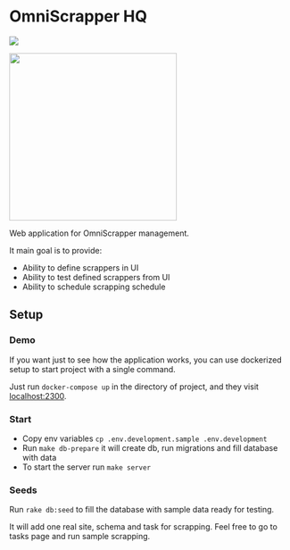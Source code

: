 # OmniScrapper HQ

![](https://github.com/omniscrapper/omniscrapper_hq/workflows/.github/workflows/dockerimage.yml/badge.svg)

<img src="https://i.imgur.com/8r3Sb82.png" width="300" height="300">

Web application for OmniScrapper management.

It main goal is to provide:

* Ability to define scrappers in UI
* Ability to test defined scrappers from UI
* Ability to schedule scrapping schedule

## Setup

### Demo
If you want just to see how the application works, you can use dockerized setup to start project with a single command.

Just run `docker-compose up` in the directory of project, and they visit [localhost:2300](http://localhost:2300).

### Start

* Copy env variables `cp .env.development.sample .env.development`
* Run `make db-prepare` it  will create db, run migrations and fill database with data
* To start the server run `make server`

### Seeds

Run `rake db:seed` to fill the database with sample data ready for testing.

It will add one real site, schema and task for scrapping. Feel free to go to tasks page and run sample scrapping.
